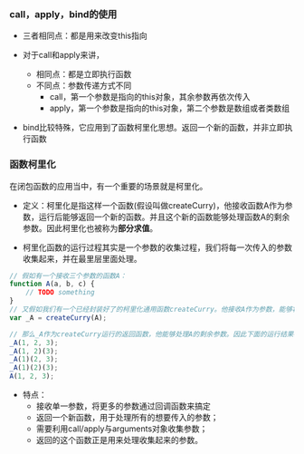 ### call，apply，bind的使用

- 三者相同点：都是用来改变this指向

- 对于call和apply来讲，
    - 相同点：都是立即执行函数
    - 不同点：参数传递方式不同
        - call，第一个参数是指向的this对象，其余参数再依次传入
        - apply，第一个参数是指向的this对象，第二个参数是数组或者类数组

- bind比较特殊，它应用到了函数柯里化思想。返回一个新的函数，并非立即执行函数

### 函数柯里化

在闭包函数的应用当中，有一个重要的场景就是柯里化。

- 定义：柯里化是指这样一个函数(假设叫做createCurry)，他接收函数A作为参数，运行后能够返回一个新的函数。并且这个新的函数能够处理函数A的剩余参数。因此柯里化也被称为**部分求值**。

- 柯里化函数的运行过程其实是一个参数的收集过程，我们将每一次传入的参数收集起来，并在最里层里面处理。

```js
// 假如有一个接收三个参数的函数A：
function A(a, b, c) {
    // TODO something
}
// 又假如我们有一个已经封装好了的柯里化通用函数createCurry。他接收A作为参数，能够将A转化为柯里化函数，返回结果就是这个被转化之后的函数。
var _A = createCurry(A);

// 那么_A作为createCurry运行的返回函数，他能够处理A的剩余参数。因此下面的运行结果都是等价的。
_A(1, 2, 3);
_A(1, 2)(3);
_A(1)(2, 3);
_A(1)(2)(3);
A(1, 2, 3);
```

- 特点：
    - 接收单一参数，将更多的参数通过回调函数来搞定
    - 返回一个新函数，用于处理所有的想要传入的参数；
    - 需要利用call/apply与arguments对象收集参数；
    - 返回的这个函数正是用来处理收集起来的参数。